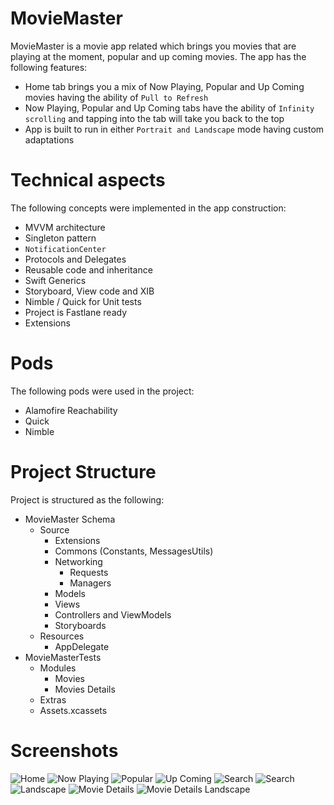 # MovieMaster

MovieMaster is a movie app related which brings you movies that are playing at the moment, popular and up coming movies. The app has the following features:

* Home tab brings you a mix of Now Playing, Popular and Up Coming movies having the ability of `Pull to Refresh`
* Now Playing, Popular and Up Coming tabs have the ability of `Infinity scrolling` and tapping into the tab will take you back to the top
* App is built to run in either `Portrait and Landscape` mode having custom adaptations

# Technical aspects

The following concepts were implemented in the app construction:
* MVVM architecture
* Singleton pattern
* `NotificationCenter`
* Protocols and Delegates
* Reusable code and inheritance
* Swift Generics
* Storyboard, View code and XIB
* Nimble / Quick for Unit tests
* Project is Fastlane ready
* Extensions

# Pods

The following pods were used in the project:

* Alamofire Reachability
* Quick
* Nimble

# Project Structure

Project is structured as the following:
* MovieMaster Schema
  * Source
    * Extensions
    * Commons (Constants, MessagesUtils)
    * Networking
      * Requests
      * Managers
    * Models
    * Views
    * Controllers and ViewModels
    * Storyboards
  * Resources
    * AppDelegate
* MovieMasterTests
  * Modules
    * Movies
    * Movies Details
  * Extras
  * Assets.xcassets

# Screenshots

![Home](Screenshots/Screenshot01.png=150x250)
![Now Playing](Screenshots/Screenshot02.png=150x250)
![Popular](Screenshots/Screenshot03.png=150x250)
![Up Coming](Screenshots/Screenshot04.png=150x250)
![Search](Screenshots/Screenshot05.png=150x250)
![Search](Screenshots/Screenshot06.png=150x250)
![Landscape](Screenshots/Screenshot07.png=150x250)
![Movie Details](Screenshots/Screenshot08.png=150x250)
![Movie Details Landscape](Screenshots/Screenshot09.png=150x250)
